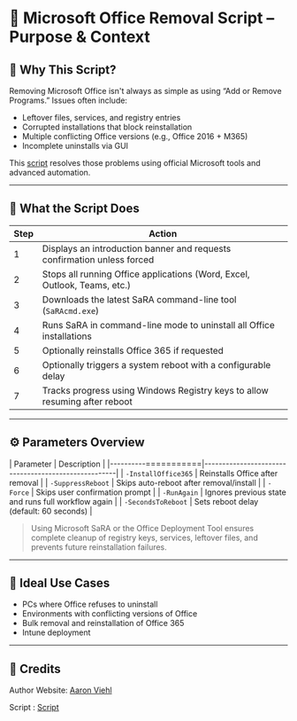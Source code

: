 # 🧹 Microsoft Office Removal Script – Purpose & Context

## 🎯 Why This Script?

Removing Microsoft Office isn't always as simple as using “Add or Remove Programs.” Issues often include:
- Leftover files, services, and registry entries
- Corrupted installations that block reinstallation
- Multiple conflicting Office versions (e.g., Office 2016 + M365)
- Incomplete uninstalls via GUI

This [script](https://github.com/AliChoukatli/CyberShield-Enterprise/blob/main/03_IT_Helpdesk_%26_Network_Troubleshooting/PowerShell_Scripts/msoffice-removal.ps1) resolves those problems using official Microsoft tools and advanced automation.

---

## 🧰 What the Script Does

| Step  | Action                                                                     |
|-------|----------------------------------------------------------------------------|
| 1     | Displays an introduction banner and requests confirmation unless forced    |
| 2     | Stops all running Office applications (Word, Excel, Outlook, Teams, etc.)  |
| 3     | Downloads the latest SaRA command-line tool (`SaRAcmd.exe`)                |
| 4     | Runs SaRA in command-line mode to uninstall all Office installations       |
| 5     | Optionally reinstalls Office 365 if requested                              |
| 6     | Optionally triggers a system reboot with a configurable delay              |
| 7     | Tracks progress using Windows Registry keys to allow resuming after reboot |

---

## ⚙️ Parameters Overview

| Parameter           | Description                                         |
|----------===========|-----------------------------------------------------|
| `-InstallOffice365` | Reinstalls Office after removal                     |
| `-SuppressReboot`   | Skips auto-reboot after removal/install             |
| `-Force`            | Skips user confirmation prompt                      |
| `-RunAgain`         | Ignores previous state and runs full workflow again |
| `-SecondsToReboot`  | Sets reboot delay (default: 60 seconds)             |


> Using Microsoft SaRA or the Office Deployment Tool ensures complete cleanup of registry keys, services, leftover files, and prevents future reinstallation failures.

---

## 🧪 Ideal Use Cases
- PCs where Office refuses to uninstall
- Environments with conflicting versions of Office
- Bulk removal and reinstallation of Office 365
- Intune deployment

---

## 📎 Credits
Author Website: [Aaron Viehl](https://github.com/Admonstrator)

Script : [Script](https://github.com/Admonstrator/msoffice-removal-tool/blob/main/msoffice-removal-tool.ps1)


